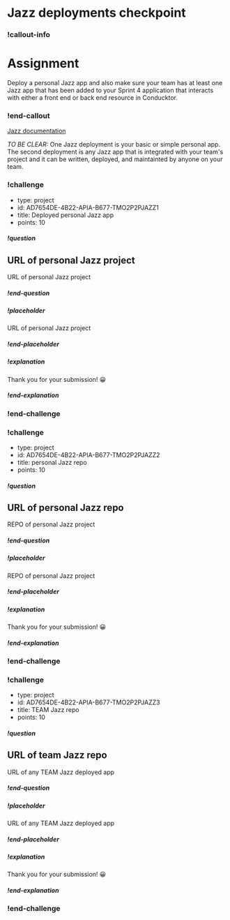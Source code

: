 
# Jazz deployments checkpoint

### !callout-info
# Assignment
Deploy a personal Jazz app and also make sure your team has at least one Jazz app that has been added to your Sprint 4 application that interacts with either a front end or back end resource in Conducktor. 
### !end-callout

[Jazz documentation](https://docs.jazz.corporate.t-mobile.com/using-jazz/start-here/why-jazz/)
 
*TO BE CLEAR:*  One Jazz deployment is your basic or simple personal app. The second deployment is any Jazz app that is integrated with your team's project and it can be written, deployed, and maintainted by anyone on your team. 


### !challenge
* type: project
* id: AD7654DE-4B22-APIA-B677-TMO2P2PJAZZ1
* title: Deployed personal Jazz app
* points: 10 

##### !question
## URL of personal Jazz project
URL of personal Jazz project
##### !end-question

##### !placeholder
URL of personal Jazz project
##### !end-placeholder

##### !explanation
Thank you for your submission! 😀
##### !end-explanation
### !end-challenge



### !challenge
* type: project
* id: AD7654DE-4B22-APIA-B677-TMO2P2PJAZZ2
* title: personal Jazz repo
* points: 10 

##### !question
## URL of personal Jazz repo
REPO of personal Jazz project
##### !end-question

##### !placeholder
REPO of personal Jazz project
##### !end-placeholder

##### !explanation
Thank you for your submission! 😀
##### !end-explanation
### !end-challenge


### !challenge
* type: project
* id: AD7654DE-4B22-APIA-B677-TMO2P2PJAZZ3
* title: TEAM Jazz repo
* points: 10 

##### !question
## URL of team Jazz repo
URL of any TEAM Jazz deployed app
##### !end-question

##### !placeholder
URL of any TEAM Jazz deployed app
##### !end-placeholder

##### !explanation
Thank you for your submission! 😀
##### !end-explanation
### !end-challenge
